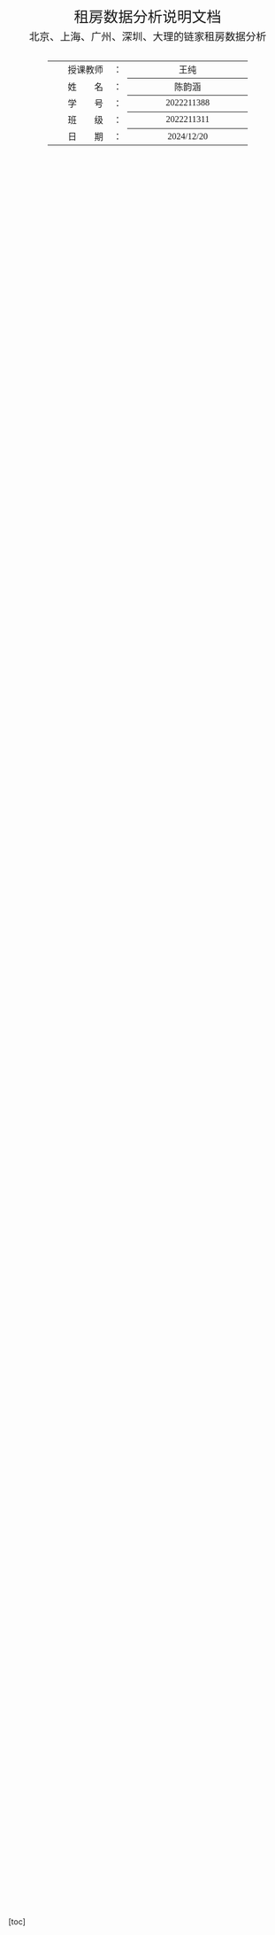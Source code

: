 <div class="cover" style="page-break-after:always;font-family:方正公文仿宋;width:100%;height:100%;border:none;margin: 0 auto;text-align:center;">
    <div style="width:60%;margin: 0 auto;height:0;padding-bottom:10%;">
        </br>
    </div>
    </br></br></br></br></br>
    <div style="width:60%;margin: 0 auto;height:0;padding-bottom:40%;">
        <img src="C:\Users\cyh\AppData\Roaming\Typora\themes\latex-theme-windows\resources\校徽.png" alt="校徽" style="width:100%;"/>
	</div>
    </br></br></br></br></br></br></br></br>
    <span style="font-family:华文黑体Bold;text-align:center;font-size:20pt;margin: 10pt auto;line-height:30pt;">租房数据分析说明文档</span>
    <p style="text-align:center;font-size:14pt;margin: 0 auto">北京、上海、广州、深圳、大理的链家租房数据分析</p>
    </br>
    </br>
    <table style="border:none;text-align:center;width:72%;font-family:仿宋;font-size:14px; margin: 0 auto;">
    <tbody style="font-family:方正公文仿宋;font-size:12pt;">
    	<tr style="font-weight:normal;"> 
    		<td style="width:20%;text-align:right;">授课教师</td>
    		<td style="width:2%">：</td> 
    		<td style="width:40%;font-weight:normal;border-bottom: 1px solid;text-align:center;font-family:华文仿宋">王纯 </td>     </tr>
    	<tr style="font-weight:normal;"> 
    		<td style="width:20%;text-align:right;">姓　　名</td>
    		<td style="width:2%">：</td> 
    		<td style="width:40%;font-weight:normal;border-bottom: 1px solid;text-align:center;font-family:华文仿宋"> 陈韵涵</td>     </tr>
    	<tr style="font-weight:normal;"> 
    		<td style="width:20%;text-align:right;">学　　号</td>
    		<td style="width:2%">：</td> 
    		<td style="width:40%;font-weight:normal;border-bottom: 1px solid;text-align:center;font-family:华文仿宋">2022211388 </td>     </tr>
    	<tr style="font-weight:normal;"> 
    		<td style="width:20%;text-align:right;">班　　级</td>
    		<td style="width:%">：</td> 
    		<td style="width:40%;font-weight:normal;border-bottom: 1px solid;text-align:center;font-family:华文仿宋"> 2022211311</td>     </tr>
    	<tr style="font-weight:normal;"> 
    		<td style="width:20%;text-align:right;">日　　期</td>
    		<td style="width:2%">：</td> 
    		<td style="width:40%;font-weight:normal;border-bottom: 1px solid;text-align:center;font-family:华文仿宋">2024/12/20</td>     </tr>
    </tbody>              
    </table>
	</br></br></br></br></br>
</div>

<!-- 注释语句：导出PDF时会在这里分页 -->

[toc]

<!-- 注释语句：导出PDF时会在这里分页 -->

# 租房数据分析说明文档

## 程序设计

### 数据类型设计

#### 原始数据

- 为方便后续的数据计算和数据分析和统计有效信息，针对每一则租房信息设计了`RentHouseItem`：

  ```python
  class RentHouseItem(scrapy.Item):
      city = scrapy.Field()         # 城市英文缩写
      name = scrapy.Field()         # 租房信息标题
      district = scrapy.Field()     # 行政区名字
      street = scrapy.Field()       # 街道/板块名字
      community = scrapy.Field()    # 小区名字
      price = scrapy.Field()        # 价格 元/月
      square = scrapy.Field()       # 面积 平方米
      price_per_m2 = scrapy.Field() # 单位面积的价格 元
      direction = scrapy.Field()    # 朝向
      layout = scrapy.Field()       # 房型
  ```

  此类型数据位于`original_data`文件夹中。

- 同时，为统计每个城市的板块信息以及方便构造爬虫所需的url，针对每个城市设计了`RentHouseURLs`：

  ```python
  class RentHouseURLs(scrapy.Item):
      city = scrapy.Field()     # 城市
      district = scrapy.Field() # 行政区
      area = scrapy.Field()     # 街道/板块 
      url = scrapy.Field()      # 该板块的第一页url
      total = scrapy.Field()    # 总数据量
      pages = scrapy.Field()    # 总页数
  ```

  此类型数据位于`url_data`文件夹中。

#### 处理后的数据

位于项目的`processed_data`文件夹中。

- `renting_data.csv`：合并了抓取的所有原始数据，在此基础上将数值转换为了常数类型，并且提取了每条数据的居室信息，方便后续进行居室和价格关系的分析。
- `renting_layout_sta.csv`：将居室的信息进行处理，将大于等于四居室的数据合并为4居室及以上，并统计了每个城市每种居室的价格平均值、中位数及最大最小值。
- `renting_price_sta.csv`：统计了各城市的月租平均值、中位数及最大最小值，方便后续画图。
- `street_price文件夹`：统计了各城市各街道的月租平均值，方便后续画图。
- `house_data_tables`：用于存放可视化图表。分为整体的表格和各城市的板块价格分析的表格。

### 爬虫程序设计

- 使用Scrapy爬虫框架：
  - 在`WebScraper/items.py`中，定义了抓取的数据结构。
  - 当 Spider 发起请求时，Scrapy 的调度器（Scheduler）会接收这些请求并将它们排入请求队列中。这些请求根据优先级和其他因素由调度器传递给下载器（Downloader）。
  - Scrapy 会从请求队列中取出请求，通过下载器发送 HTTP 请求并获取响应。
- 编写了下载中间件，位于`WebScraper/middlewares.py`中，主要目的是应对网站的反爬措施。下载中间件在下载器和 Spider 之间充当中间层。它可以对请求或响应进行处理，例如添加代理、修改请求头、处理重定向等。
- 编写了两个爬虫，位于`WebScraper/spiders`文件夹中。
  - `lianjia.py`：从之前保存的url文件中拿到每个板块的url，向该url发送请求。
  - `url_spider.py`：抓取每个城市每个板块第一页的url。
- 编写管道用于保存数据，位于`WebScraper/pipelines.py`中，两个管道分别对应两个spider，将数据以json文件的形式保存。

### 数据分析程序设计

- `DataProcess.py`：用于将`original_data`中的原始数据进行加工和清洗，根据需求转为不同的csv文件。
- `DataDrawer.py`：访问`processed_data`中的处理过的数据，进行进一步的分析和提取，根据需求转换为可视化图表。

## 爬虫程序实现

### url爬虫程序实现

1. **通过递归请求获取城市不同板块的url**

   - 在给定的城市英文代号中，首先通过调用`start_requests`函数进行请求，通过回调函数`get_district`获取该城市所有的行政区英文代号，然后通过这个信息构造新的url，向该url发起请求，并将已知信息通过meta传递；
   - 接着通过回调函数`get_area`获取该行政区所有的板块的英文代号，然后通过这个信息又构造新的url，向该url发起请求，并将已知信息通过meta传递；
   - 最后通过回调函数`parse_url`，使用获取的信息构建`RentHouseURLs`类型的数据，通过yield语句返回，最终保存在`url_data`中。
   - 所有的信息都通过`Xpath`的方式获取。

2. **核心代码**

   ```python
   def start_requests(self):    
       for name in self.city_names:
           # 每个城市的起始url
           yield SeleniumRequest(url=f"https://{name}.lianjia.com/zufang/", cookies=self.cookies, callback=self.get_district, meta={'city_name': name})
   ```

   ```python
   def get_district(self, response):
       # 通过Xpath获取区列表
       ...
       # 构造每个区的起始url
       district_url = f"https://{city_name}.lianjia.com/zufang/{dis_str}/"
       yield SeleniumRequest(url=district_url, cookies=self.cookies, callback=self.get_area, meta={
           'city_name': city_name,
           'district_name': dis_name
       })
   ```

   ```python
   def get_area(self, response):
       # 获取当前界面的a标签列表
       area_href_list = response.xpath('//*[@id="filter"]/ul[4]/li/a')
       city_name = response.meta['city_name']
       dis_name = response.meta['district_name']
   
       for area in area_href_list[1:]:
           # 通过a标签中的链接获取到板块的英文代码，用于构造板块起始url
           area_str = area.xpath('./@href').get().strip().split('/')[2]
           area_url = f"https://{city_name}.lianjia.com/zufang/{area_str}/pg1"
           area_name = area.xpath('./text()').get()
           # 返回最终数据
           yield SeleniumRequest(url=area_url, cookies=self.cookies, callback=self.parse_url, meta={
               'city_name': city_name,
               'district_name': dis_name,
               'area_name': area_name,
               'url': area_url,
           })
   ```

### 租房信息爬虫程序实现

1. **获取url_data中的信息并构造url**

   首先通过`url`可获取该板块第一页的url，通过`pages`则可以获取一共有多少页，从而构造pages个url，每个url的结尾从pg1到pg{pages}。这样做可以避免递归发请求，导致很多难以debug的错误和重复，同时也避免空的页导致爬虫效率低或数据出错。

   **核心代码：**

   ```python
   def start_requests(self):    
       # 打开url的json文件
       ...
       # 获取url信息
       total = int(entry['total'])
       pages = int(entry['pages'])
       base_url = entry['url']
       # 如果 total 为 0，跳过这个 entry
       if total == 0:
           continue
           # 构造分页 URL，从 pg1 到 pg{pages}
           for page in range(1, pages + 1):
               url = base_url.replace('pg1', f'pg{page}')
               yield scrapy.Request(url, callback=self.parse, meta={'city': entry['city'], 'district': entry['district'], 'area': entry['area']})
   ```

2. **处理数据**

   通过回调函数`parse`，通过`Xpath`获取数据，并对数据进行第一次简单处理。

   - 遇到广告时跳过，遇到空页也跳过；
   - 遇到包含“仅剩两间”这样的数据也跳过，因为这类数据的信息不完整。具体实现是看html元素中是否包含`span[@class="room__left"]`这类标签。
   - 获取完面积和价格这两个信息后，直接计算出单位面积的价格，避免后续的大量计算；如果价格是一个区间，则取其平均数。
   - 所有信息均通过Xpath获取

   使用获取的信息构建`RentHouseItem`类型的数据，通过yield语句返回，最终保存在`url_data`中。

   **核心代码：**

   ```python
   def parse(self, response):
       # 超出页数范围,会有这个标签
       page_empty = bool(response.xpath('//div[@class="content__empty1"]'))  
      
       if not page_empty:
           content_list = response.xpath('//*[@id="content"]/div[1]/div[1]/div')
           for content in content_list:
               # 去除广告
               ad = content.xpath('.//p[@class="content__list--item--ad"]/text()').get()
               if ad:
                   continue
   
               # 跳过一些不规范的数据
               room_left = content.xpath('.//p[@class="content__list--item--des"]//span[@class="room__left"]')
               if room_left:
                   continue
   		   # 构造要返回的数据
               house = RentHouseItem()
               price = content.xpath('./div/span/em/text()').get()
               # 如果是价格区间，则取其平均数
               if '-' in price:
                   start, end = map(int, price.split('-'))
                   price = str((start + end) / 2)
               # 处理其他常规数据
               ...
               yield house
   ```

### 应对反爬的策略

在爬取数据的过程中如果只采用简单的构造请求header，将会频繁触发重定向和人机验证界面，因此最终采取了随机user-agent和使用代理ip池的策略来应对反爬。在中间件中进行了实现：

1. **随机user-agent**

   这里列举了一系列可用的User-Agent放在`agents`列表里面，然后每次请求随机取出一个

   ```python
   def process_request(self, request, spider):
       request.headers['User-Agent'] = random.choice(self.agents)
   ```

2. **代理ip**

   向网上找到的提供代理ip的服务器发送请求，将收到的代理ip return：

   ```python
   def get_proxy(self):
       try:
           response = requests.get('https://share.proxy.qg.net/get?key=DADEA1E5&num=2')
           if response.status_code == 200:
               res_data = response.json()
               if res_data['code'] == "SUCCESS":
                   return [p['server'] for p in res_data['data']]
               else:
                   self.logger.error(f"代理池返回错误: {res_data}")
                   time.sleep(2)  # 暂停 2 秒后重试
               except requests.RequestException:
                   time.sleep(2)  # 请求异常时重试
   ```

   然后每60s更新一次代理ip，将ip存进列表proxies：

   ```python
   def update_proxies(self):
       self.proxies = []
       self.proxies = self.get_proxy()
   def cron_update_proxies(self):
       sched = BlockingScheduler()
       sched.add_job(self.update_proxies, 'interval', seconds=60)
       sched.start()
   ```

   每次向链家发送请求的时候，都从proxies中随机取出一个ip：

   ```python
   def process_request(self, request, spider):
       if len(self.proxies) == 0:
           self.update_proxies()
           time.sleep(1)
       proxy = random.choice(self.proxies).strip() # 随机取出一个ip
       request.meta['proxy'] = "https://" + proxy # 请求使用此代理ip
       request.meta['dont_redirect'] = True
       return None
   ```

   遇到请求失败的处理：就算失败了也不能丢弃掉请求，一直请求到成功为止，就不会漏掉请求

   ```python
   def process_response(self, request, response, spider):
       if not response.text:
           print("wrong response")
       if response.status != 200:
           if response.status == 302:
               self.proxies = []
               return request
           else:
               return response
   def process_exception(self, request, exception, spider):
       if str(exception).find('407') != -1:
           self.update_proxies()
           return request
       else:
           return request
   ```

## 数据处理程序实现

### 数据预处理

这一步是处理刚才爬虫爬下来的原始数据，将数据进行处理后转为csv文件保存到`processed_data`文件夹。

1. **清洗并合并数据**

   由于爬取下来的数据内，有许多重复数据，还有许多脏数据，所以进行数据清洗是很有必要的。

   **异常值处理**：

   - 去除车库相关的房屋信息：通过检查房屋名称中是否包含关键词” 车库”，将包含该关键词的记录从数据中剔除。 去除未知户型的房屋信息：通过检查房屋户型中是否包含关键词” 未知”，将包含该关键词的记录从数据中剔除。
   - 去除单价异常值：将单价小于等于 2 的记录从数据中剔除。
   - 去除面积异常值：将面积小于 10 平方米或大于 2000 平方米的记录从数据中剔除。

   最终将五个城市的数据分别保存在csv文件中，五个城市的数据合并在一起保存在一个csv中。经过统计发现爬下来的有效数据有302965条。

   ```python
   # 异常值判断函数
   def is_valid(item):
       # 车库和未知户型去除
       if item["name"] and "车库" in item["name"]:
           return False
       if item["layout"] and "未知" in item["layout"]:
           return False
       # 单价异常值去除
       if item["price_per_m2"] <= 2:
           return False
       # 面积异常值去除
       if item["square"] < 10 or item["square"] > 2000:
           return False
       # 总价格异常值去除
       if item["price"] < 100:
           return False
       return True
   ```

   **数据去重：**

   通过读取每个 JSON 文件，并使用 `unique_data` 集合进行去重操作，确保输出文件中的数据是唯一 的，并保存每个城市分别的数据以及五个城市合并起来的数据：

   ```python
   for name in city_names:
       unique_data = set()  # 用于去重后的数据存储
       data = pd.read_json(f'original_data/{name}.json')
       # 数据清洗和去重处理
       # 过滤异常值
       cleaned_data = data[data.apply(is_valid, axis=1)]
   
       # 将每一行的数据转化为元组，添加到集合中实现去重
       for index, row in cleaned_data.iterrows():
           row_tuple = tuple(row.values)  # 获取整行的值作为元组
           unique_data.add(row_tuple)  # 将元组添加到集合中去重
           cleaned_data = pd.DataFrame(
               list(unique_data), 
               columns = cleaned_data.columns
           )  # 转换回DataFrame格式
           
           # 导出每个城市的处理后的数据
           cleaned_data.to_csv(f'processed_data/{name}.csv', index=False)
           # 将清洗后的数据合并到整体数据中
           merged_data.append(cleaned_data)
       # 合并所有城市的数据
       combined_df = pd.concat(merged_data, ignore_index=True)
       # 导出数据到csv文件
       combined_df.to_csv('processed_data/renting_data.csv')
   ```

2. **计算各城市的租金统计数据**

   访问刚才合并好的csv文件`renting_data.csv`，将数据按照城市分组，计算`价格（元/月）`和`单价（元/㎡）`这两列的均价、最高价、最低价、中位数，并保存到文件`renting_price_sta.csv`。

   ```python
   df = pd.read_csv('processed_data/renting_data.csv')
   # 删除包含缺失值（NaN）的特定列的行
   df.dropna(subset=['价格（元/月）', '单价（元/㎡）'], inplace=True)
   # 按城市分组，计算统计信息
   summary = df.groupby('城市').agg(
       租金均价=('价格（元/月）', 'mean'),
       租金最高价=('价格（元/月）', 'max'),
       租金最低价=('价格（元/月）', 'min'),
       租金中位数=('价格（元/月）', 'median'),
       单位面积租金均价=('单价（元/㎡）', 'mean'),
       单位面积租金最高价=('单价（元/㎡）', 'max'),
       单位面积租金最低价=('单价（元/㎡）', 'min'),
       单位面积租金中位数=('单价（元/㎡）', 'median')
   ).reset_index()
   ```

3. **计算5个城市居室的情况**

   访问刚才合并好的csv文件`renting_data.csv`，将数据按照城市和居室进行分组，并且将四居室及其以上合并为一列。计算`价格（元/月）`这一列的均价、最高价、最低价、中位数，并保存到文件`renting_layout_sta.csv`。

   ```python
   df = pd.read_csv('processed_data/renting_data.csv')
   # 将四居室以上合并为 "四居室以上"
   df['居室'] = df['居室'].apply(lambda x: 4.0 if x >= 4 else x)
   grouped = df.groupby(['城市代号', '城市', '居室'])
   # 计算均价、最高价、最低价、中位数 
   summary = grouped['价格（元/月）'].agg(
       avg='mean',
       max='max',
       low='min',
       mid='median'
   ).reset_index()
   ```

4. **计算5个城市不同板块的均价**

   访问刚才整理好的五个城市分别的数据，将数据按`街道`这一列分组，计算这个街道的均价。

   ```python
   # city_name是该城市的英文代号
   df = pd.read_csv(f'processed_data/{city_name}.csv')
   grouped = df.groupby(['城市代号', '城市', '街道', '区域'])
   # 计算均价
   summary = grouped['价格（元/月）'].agg(avg='mean').reset_index()
   summary = summary.round({'avg': 2})
   summary.to_csv(f'processed_data/street_price/{city_name}.csv')
   ```

### 数据可视化处理

基于 `pyecharts` 和一些数据分析库（如 `pandas` 和 `matplotlib`）生成可视化图表。

1. **单位月租和整体月租的分析**

   从文件`renting_price_sta.csv`中读取各城市的房租价格数据，生成两个柱状图，一个展示各城市的租金统计，另一个展示单位面积的租金统计。最终这两个图表会组合在一个 `Grid` 图表中并保存为 HTML 文件。

   ```python
   # 设置X轴和Y轴
   data_types = ['租金均价', '租金最高价', '租金最低价', '租金中位数']
   shanghai = [float(df.loc[df['城市'] == '上海', col].values[0]) 
               for col in data_types]
   beijing = [float(df.loc[df['城市'] == '北京', col].values[0]) 
              for col in data_types]
   dali = [float(df.loc[df['城市'] == '大理', col].values[0]) 
           for col in data_types]
   guangzhou = [float(df.loc[df['城市'] == '广州', col].values[0]) 
                for col in data_types]
   shenzhen = [float(df.loc[df['城市'] == '深圳', col].values[0]) 
               for col in data_types]
   bar_all.add_xaxis(data_types)
   bar_all.add_yaxis("上海", shanghai, color='#1f77b4')
   bar_all.add_yaxis("北京", beijing, color='#ff7f0e')
   bar_all.add_yaxis("大理", dali, color='#2ca02c')
   bar_all.add_yaxis("广州", guangzhou, color='#d62728')
   bar_all.add_yaxis("深圳", shenzhen, color='#9467bd')
   ```

2. **5个城市不同居室的房租情况**

   从文件`renting_layout_sta.csv`中读取各城市不同居室的房租价格数据，将数据通过`城市:{居室: 价格}`的字典的形式存储在`city_data`中

   ```python
   # 初始化 city_data 为字典，确保每个城市每个居室类型都是字典
   city_data = {city: {layout: {} for layout in layout_types} for city in cities}
   
   for city in cities:
       for layout in layout_types:
           for data_type in data_types:
               # 获取对应的价格数据
               price_value = df.loc[(
                   df['城市代号'] == city) & 
                   (df['居室'] == layout), 
                   data_type
               ].values
               if price_value:
                   # 确保存储在字典中
                   city_data[city][layout][data_type] = float(price_value[0])
   ```

   将其转化为三维柱状图，展示不同户型（如一居、二居、三居等）在不同城市的月租价格分布。

   ```python
   # 计算三维柱状图的坐标
   # (i-1)*5+n表示第i种户型的x轴坐标，m表示y轴坐标
   for i in range(1, 5):
       n = 0  # 用于控制 y 轴位置
       for city in cities:
           tmp = city_data[city][float(f'{i}.0')]
           m = 0
           for key in tmp:
               data.append(
                   [(i-1)*5+n,m,tmp[key] 
                    if key != '最高租金' 
                    else int(tmp[key]/10) ]
               )
               m += 1
               n += 1
   
   # 创建三维柱状图
   bar3d = Bar3D(
       init_opts=opts.InitOpts(
           width='1500px',height='750px',page_title="不同户型的月租分析"
       ))
   # 为三维柱状图填充数据
   bar3d.add(
       series_name='月租金',
       data=data,
       xaxis3d_opts=opts.Axis3DOpts(
           type_='category',
           data=label,
           axislabel_opts=opts.LabelOpts(
               interval=0,
               rotate=45
           )
       ),
       yaxis3d_opts=opts.Axis3DOpts(
           name='数据类型',
           type_='category',
           data=['最小值', '平均值', '中位数', '最大值'],
           textstyle_opts=opts.TextStyleOpts(
               font_weight='bold', 
               font_size=13
           )
       ),
       zaxis3d_opts=opts.Axis3DOpts(
           name='月租金',
           type_='log',
           textstyle_opts=opts.TextStyleOpts(
               font_weight='bold', 
               font_size=13
           )
       )
   )
   ```

3. **5个城市的街道价格分析**

   循环读取`street_price/{city_code}.csv`文件中的数据，获取该城市每个街道的均价。这里用到了两个工具函数：

   - `generate_color(max_value)`：根据数据类型的最大值来产生颜色，不同的均价对应不同的颜色。

   - `WebScraper/geo.py`：调用腾讯位置服务的接口，通过城市/区/街道的信息来获取该街道的点坐标，并存储到文件夹`original_data/pos`中，为后续画图做准备。

     ```python
     def get_one_point(city_info):
         url = 'https://apis.map.qq.com/ws/geocoder/v1'
         city = city_info['城市']
         params = {
             'address': f"{city}市{city_info['区域']}区{city_info['街道']}",
             'key': 'IRFBZ-F2CKZ-VR4XH-ZMLT5-YAMDK-EZFWY'
         }
     ```

   最终使用 `Geo` 地图组件来展示不同街道的平均月租价格。这个图表会根据每个街道的地理坐标绘制，并通过颜色映射显示租金的高低。

   ```python
   for data in pos_data:
       g.add_coordinate(data['street'], data['y'], data['x'])
   
       # 添加数据到Geo图
       g.add('', data_pair, type_=GeoType.EFFECT_SCATTER, symbol_size=5)
       g.set_series_opts(label_opts=opts.LabelOpts(is_show=False))
       # 颜色映射
       max_price = max(price for _, price in data_pair)
       pieces = generate_color(max_price)
       g.set_global_opts(
           visualmap_opts=opts.VisualMapOpts(is_piecewise=True, pieces=pieces),
           title_opts=opts.TitleOpts(
               title=f'{city_name}市不同板块平均月租分布图(元/月)', 
               pos_left='5%'
           )
       )
   ```

4. **5个城市的不同朝向的价格分析**

   循环访问文件`processed_data/{city_code}.csv`，分析每个城市不同朝向

   ```python
   directions = ["北", "东北", "东", "东南", "南", "西南", "西", "西北"]
   ```

   对房租单价的影响，通过雷达图展示各城市不同朝向的平均房租单价，将五个城市的雷达图曲线叠加。

   ```python
   # 统计每个城市的朝向的单价
   for city_code in city_codes:
       ori_prices = defaultdict(list)
       df = pd.read_csv(f'processed_data/{city_code}.csv')
   
       # 计算平均值，将南 北这样的朝向算进朝南和朝北
       for _, row in df.iterrows():
           price_per_m2 = row['单价（元/㎡）'] # 提取单价
           if isinstance(row['朝向'], str) and row['朝向'] != 'nan':
               oris = row['朝向'].split()
           else:
               continue  # 如果是 NaN 或无效值，跳过
           for ori in oris:
               if ori in directions:
                   ori_prices[ori].append(price_per_m2) # 将单价装入对应的朝向
   
       orientation_avg = {
           orientation: round(sum(prices) / len(prices), 2) 
           	for orientation, prices in ori_prices.items()
       }
       max_item = max(orientation_avg.values())
       if max_item > max_radar:
           max_radar = max_item
       ori_avgs.append({city_code: orientation_avg})
   ```

5. **5个城市的人均gdp和单位面积租金分布的关系**

   访问`original_data/gdp`获取城市人均gdp和人均工资性收入，分析各城市的人均 GDP 与单位面积租金的关系，生成一个包含柱状图和额外坐标轴的复合图表，横坐标为城市，柱状图展示单位面积租金，额外坐标轴则显示人均 GDP 、工资数据以及人均工资和单位面积月租平均数的比例。用折线图展示gdp、工资和比例数据。这样做更能直观展示四者的关系。

   ```python
   # 初始化柱状图
   b = Bar(init_opts=opts.InitOpts(width='1400px', height='550px', page_title='人均gdp和单位面积租金分布关系分析'))
   b.add_xaxis([city_names[city_code] for city_code in city_codes])
   b.add_yaxis('单位面积月租金中位数', data['mid'],
               itemstyle_opts=opts.ItemStyleOpts(color='#f882b1'), z = 0)
   b.add_yaxis('单位面积月租金平均数', data['avg'],
               itemstyle_opts=opts.ItemStyleOpts(color='#ed9d5f'), z = 0)
   # 添加额外的坐标轴
   b.extend_axis(
       yaxis=opts.AxisOpts(name='人均GDP', name_textstyle_opts=opts.TextStyleOpts(font_weight='bold'), position="right",
                           axisline_opts=opts.AxisLineOpts(linestyle_opts=opts.LineStyleOpts(color="#B22222")))
   )
   b.extend_axis(
       yaxis=opts.AxisOpts(name='人均工资', max_=max(salary), name_textstyle_opts=opts.TextStyleOpts(font_weight='bold'), position="right", offset=60,
                           axisline_opts=opts.AxisLineOpts(linestyle_opts=opts.LineStyleOpts(color="#5d2673")))
   )
   b.extend_axis(
       yaxis=opts.AxisOpts(name='工资/房租', max_=int(max(ratio)) + 1000, min_=int(min(ratio)) - 100, name_textstyle_opts=opts.TextStyleOpts(font_weight='bold'), position="left", offset=100,
                           axisline_opts=opts.AxisLineOpts(linestyle_opts=opts.LineStyleOpts(color="#322816")))
   )
   # 初始化折线图并添加数据
   l = Line(init_opts=opts.InitOpts(width='1100px', height='550px'))
   l.add_xaxis([city_names[city_code] for city_code in city_codes])
   l.add_yaxis('人均GDP', y_axis = gdp, yaxis_index=1, itemstyle_opts=opts.ItemStyleOpts(color='#B22222'),
               label_opts=opts.LabelOpts(font_weight='bold'),
               symbol_size=15, symbol='circle',
               linestyle_opts=opts.LineStyleOpts(width=2, type_="dashed"))
   l2 = Line(init_opts=opts.InitOpts(width='1100px', height='550px'))
   l2.add_xaxis([city_names[city_code] for city_code in city_codes])
   l2.add_yaxis('人均工资性收入', y_axis = salary, yaxis_index=2, itemstyle_opts=opts.ItemStyleOpts(color='#5d2673'),
                label_opts=opts.LabelOpts(font_weight='bold'),
                symbol_size=15, symbol='circle',
                linestyle_opts=opts.LineStyleOpts(width=2, type_="dashed"))
   # 叠加折线图到柱状图上
   b.overlap(l)
   b.overlap(l2)
   ```

## 数据分析

### 总体房租情况

![image-20241220222024126](https://cdn.jsdelivr.net/gh/Easter1995/blog-image/202412202220354.png)

1. **均价比较**

   北京、上海、广州和深圳的房租均价较高，可能是由于这些城市是一线城市，经济发展水平较高， 人口密度大，对房屋需求量大，而房源相对较少，导致房租水平相对较高。

2. **最高价比较**

   北京、上海、深圳的最高租金明显高于其他城市，可能是由于这些城市的地理位置和经济实力，吸引了更多高端房源和高收入人群，推高了房租的最高价格。并且这三个地区存在大量高端房源，如豪华公寓、别墅等，这些房源的租金极高，拉高了租金最高价。同时，这些城市的核心地段、稀缺景观资源附近的房屋租金也非常高。

3. **最低价比较**

   广州的最低租金明显低于其他城市，可能是因为外地过来务工的人比较多，贫富差距较大，必须有低价房源来满足这些人的需求。且广州发展并不平衡，许多老城区有很多低价房源。

4. **中位数比较**

   北京、上海和深圳的中位数较高，可能是由于这些城市的房屋供需关系紧张， 房租上涨的影响较大，使得房租的中位数相对较高。而广州和大理的中位数较低，可能是由于这些城市的经济发展水平相对较低，房屋供需关系相对平衡，房租水平相对较低。

5. **单位面积租金比较**

   可以看出单位面积的各项指标基本跟均价的各项指标对应。

   北京、上海和深圳的单位面积租金较高，可能是由于就业机会多，每年都有大量的外来人口涌入这三个城市。人口的持续增长导致了住房需求的刚性增加。特别是对于年轻人和新就业者来说，租房是他们解决居住问题的主要方式，这就使得租赁市场供不应求，租金不断上涨。
   
   广州的单位面积租金较低，可能是由于该城市的土地资源相对充足，房屋供应相对较多，相对降低了单位面积租金。大理的单位面积租金最低，可能是由于该城市的经济发展水平较低，土地资源相对充裕，房屋供应相对充足，导致单位面积租金较低。

### 不同居室的价格情况

![image-20241220222856340](https://cdn.jsdelivr.net/gh/Easter1995/blog-image/202412202229792.png)

![image-20241220222929512](https://cdn.jsdelivr.net/gh/Easter1995/blog-image/202412202229255.png)

1. **均价比较**

   北京和上海的一居、二居和三居均价都高于其他城市。这可能是由于北京和上 海作为中国的首都和经济中心，吸引了大量的人才和资源，导致房屋租金水平相对较高。

2. **最高价差异**

   一居室中，几个地区的房租最高值差异不明显，可能是一居室的房屋面积相对较小，功能相对单一，无论在一线城市还是大理这样的城市，其基本配置（如卧室、卫生间等）相差不大。而且一居室的目标租户群体通常是单身人士或年轻情侣，对房屋的品质和配套设施要求相对较为一致，这使得各地区一居室的最高房租值较为接近。

   而在二居、三居、四居及以上的情况中，就可以看出北京、上海、广州、深圳这几个一线城市的房租均价明显高于大理了，原因是一线城市人口密集，经济发达，大量的外来人口涌入导致对住房的需求旺盛。而且在这些城市，较大户型的房屋通常会被家庭所选择，家庭对房屋的地段、周边配套（如教育资源、医疗资源等）、房屋品质等有较高要求，愿意支付较高的租金来获取更好的居住环境。大理作为旅游城市和相对休闲的城市，人口密度较低，对大户型房屋的需求主要来自当地居民，而当地居民的收入水平和对租金的承受能力相对一线城市居民较低，因此大户型房屋租金较低。

3. **最低价差异**

   广州的房屋租金最低价相对较低，这可能与广州的经济发展水平和房屋供应相对充足有关。广州作为中国南方重要的商贸中心和制造业基地，房屋供应相对充足，导致租金竞争较为激烈，价格相对较低。并且广州很多城中村和老城区，经济发展不平衡，外地来务工的人很多，这也导致有许多低价房源。

4. **中位数差异**

   在几种居室中，北京和上海的房租中位数都明显高于其他地区，这可能是因为北京上海是我国最重要的两个经济城市，且这两个地方面积小土地贵，导致房租普遍偏高。

5. **居室比较**

   - 如果只看最低价，会发现其实一居二居三居以及四居以上的最低价差距并不明显，说明主导最低价格的还是城市经济水平而不是居室的多少；
   - 如果只看中位数，会发现一居二居三居的中位数差异都不明显，只有四居中的一线城市的中位数明显高于一到三居，可能是因为对于一居到三居户型，由于其需求群体广泛且房屋供应相对充足，市场价格分布较为均匀，导致中位数差异不大。而四居室通常是较为高端的户型，一线城市有更多高收入人群有能力且有需求租赁这种大户型，推高了四居室的租金中位数。
   - 如果只看最高价，会发现一居二居的最高价差异不明显，而三居四居的价格普遍高于一居二居，但是对大理来说这种影响还是不明显。说明居室数量主要影响一线城市的房租最高价。可能是因为三居、四居房屋能满足家庭等更多人口的居住需求，在一线城市中，这类户型的高端房源（如豪华装修、核心地段等）能支撑较高的租金价格。大理由于城市特性，对大户型高端房源的需求较少，所以大户型租金价格上涨幅度不大；
   - 值得注意的是大理的一居室价格最高价很高，可能是因为大理是一个旅游城市，旅游人群普遍租住一居室，其中一居室的高档房源较多，因此最高价较高。

### 城市不同板块的价格情况

该统计结果为一个html动图，将光标移至点的位置会显示板块名称。

1. **北京**

   ![image-20241220224629732](https://cdn.jsdelivr.net/gh/Easter1995/blog-image/202412202246559.png)

   文件位置：house_data_tables/street_price/bj.html

   可以看出月租均价最贵的板块是西城区的西单。中央别墅区、东大桥、朝阳公园等核心区域租金较高，而延庆、密云、平谷等远郊区县租金较低。中央别墅区、东大桥、朝阳公园等核心区域租金高涨，主要原因是这些区域地段优越，交通便利，配套设施完善，吸引了大量高端人才和企业入驻。

   由此图可以看出北京的贵价房源多集中在西城、东城、朝阳、海淀的板块，并且分布数量也是这几个区域最多，呈现一个分布和价格都不均匀且集中的形式。北京市各版块租金水平与经济发展水平密切相关，经济发展水平较高的区域，租金水平也较高，从这个图也可以看出北京的经济发展并不平衡。

2. **上海**

   ![image-20241220230428994](https://cdn.jsdelivr.net/gh/Easter1995/blog-image/202412202304341.png)

   文件位置：house_data_tables/street_price/sh.html

   可以看出月租均价最贵的板块是黄浦区的黄浦滨江。黄浦滨江、徐汇滨江、新天地等核心区域租金较高，而崇明新城、车墩、柘林等远郊区县租金较低。黄浦滨江、徐汇滨江、新天地等核心区域租金高涨，主要原因是这些区域地段优越，交通便利，配套设施完善，吸引了大量高端人才和企业入驻。崇明新城、车墩、柘林等远郊区县租金较低，主要原因是这些区域距 离市中心较远，交通不便，配套设施不完善，吸引力较弱。

   由此图可以看出上海的贵价房源多集中在黄浦、徐汇和长宁的板块，并且数量上也集中在这几个区，说明这几个区的经济较发达，是上海的核心区域。

3. **广州**

   ![image-20241220230507949](https://cdn.jsdelivr.net/gh/Easter1995/blog-image/202412202305162.png)

   文件位置：house_data_tables/street_price/gz.html

   可以看出月租均价最贵的板块是荔湾区的沙面。黄埔村、沙面、二沙岛等核心区域租金较高，而增城碧桂园、石滩镇、福和镇等远郊区县租金较低。黄埔村、沙面、二沙岛等核心区域租金高涨，主要原因是这些区域地段优越，交通便利，配套设施完善，吸引了大量高端人才和企业入驻。并且沙面岛是旅游景区，景区的房租普遍较高。增城碧桂园、石滩镇、福和镇等远郊区县租金较低，主要原因是这些区域距离市中心较远，交通不便，配套设施不完善，吸引力较弱。

   由此图可以看出广州的贵价房源多集中在天河、越秀、沙面和海珠的板块，且数量上也集中在这几个区，说明这几个地区是广州的核心区域。而对比其他城市，也可以看出其实广州比其他一线城市的房租低。

4. **深圳**

   ![image-20241220230353405](https://cdn.jsdelivr.net/gh/Easter1995/blog-image/202412202303771.png)

   文件位置：house_data_tables/street_price/sz.html

   可以看出深圳月租均价最贵的板块是南山区的深圳湾。深圳湾、香蜜湖、曦城等核心区域租金较高，而坪山、坪地、清水河等远郊区县租金较低。深圳湾、香蜜湖、曦城等核心区域租金高涨，主要原因是这些区域地段优越，交通便利，配套设施完善，吸引了大量高端人才和企业入驻。坪山、坪地、清水河等远郊区县租金较低，主要原因是这些区域距离市中心较远，交通不便，配套设施不完善，吸引力较弱。

   由此图可以看出深圳的贵价房源多集中在南山区和福田区的板块，数量上多分布在南山区、福田区、罗湖区的板块。说明南山区和福田区经济较发达，房租较高，也许有很多人选择在房租较低的罗湖区租房。

5. **大理**

   ![image-20241220230927778](https://cdn.jsdelivr.net/gh/Easter1995/blog-image/202412202309811.png)

   文件位置：house_data_tables/street_price/dali.html

   可以看出大理月租均价最贵的板块是大理市的古城，这里也是大理旅游景点中最中心的一个。古城和海东的房租均价较高，而下北关区和市区的房租均价较低。大理是一个旅游城市，因此靠近旅游景点的板块房租价格偏高，而虽然市区是经济发展的中心，却因为远离旅游景点房租反而偏低。

   可以看出大理的房源明显少于其他几个一线城市，这也应证了大理的经济发展水平较低，甚至有的区没有租房的业务。

### 城市不同朝向的价格情况

![image-20241221101631955](https://cdn.jsdelivr.net/gh/Easter1995/blog-image/202412211047869.png)

1. **不同城市的房租情况**

   由不同城市的雷达图曲线可以看出，北京、上海、深圳的单位面积平均租金是明显高于广州和大理的。而大理的单位面积平均租金是最低的，但是其他三个一线城市在不同朝向上却存在价格高低差异。

2. **不同朝向的情况**

   由雷达图可以看出，所有城市的朝西、朝东的房子单位面积平均租金都较高。早晨阳光充足，房间能够在一天的开始就获得较好的采光。对于大多数人来说，早晨的阳光能带来舒适感，而且朝东的房间在夏季可以避免下午强烈的西晒，相对较为凉爽，因此朝东的房间租金高。

   虽然会有西晒问题，但在冬季，下午的阳光可以让房间更加温暖。并且，对于一些喜欢欣赏日落景色的租户来说，朝西的房子有一定的吸引力，因此朝西的房间租金高。大多数城市的主要道路和商业设施布局会考虑到朝向和采光。朝东和朝西的房屋往往更容易临近主要道路和商业区域，交通便利性和周边配套设施较为完善，这也会提升房屋的租金价值。

   而不同城市之间还是存在一些差异，下面分析差异和原因：

   - 北京：朝东北、东、西、西北、西南的单位面积租金较高，而其他方向较低；
   - 上海：朝东北、东、西、西北、西南的单位面积租金较高，而其他方向较低，与北京一致；
     - 北京和上海的气候条件较为相似，冬季寒冷，夏季炎热。在这种气候条件下，东北、东、西、西北、西南方向的房屋能够在不同季节获得较好的采光和通风条件。
   - 广州：朝东、西、北、西北的单位面积租金较高，而其他方向较低；
     - 广州气候较为炎热潮湿。朝东和朝西的房屋能够获得较好的采光和通风，有助于缓解潮湿闷热的感觉。而朝北的房屋在夏季相对凉爽，冬季广州气温相对较高，对阳光的依赖度较低，因此朝北房屋租金也较高。
   - 深圳：朝东、西、北、东北、西北的单位面积租金较高，而其它方向较低；
     - 深圳是新兴的现代化城市，其城市规划和经济发展对房屋租金有重要影响。东、西、北、东北、西北方向的房屋可能更靠近新兴的商业区、科技园区和交通要道，这些区域的高需求推高了房屋租金。
   - 大理：朝东、西、东南的单位面积租金较高，而其他方向较低。
     - 大理是著名的旅游城市，其独特的自然景观是吸引游客和居民的重要因素。朝东和朝西的房屋可能能够更好地欣赏到洱海的湖景或苍山的山景，同时东南方向可能能够获得较好的采光和景观视野，因此这些朝向的房屋租金较高。

### 城市人均GDP、人均工资性收入和单位面积租金的关系

![image-20241221111217847](C:\Users\cyh\AppData\Roaming\Typora\typora-user-images\image-20241221111217847.png)

通过柱状图和折线图的对比可以看出，各城市的单位面积月租金中位数、平均数基本和人均GDP以及人均工资性收入呈正相关。除北京外，人均GDP也和人均工资性收入呈正相关；而北京的人均GDP高于上海和深圳，人均工资性收入却低于上海和深圳。

1. **经济发展水平与购买力**

   在经济发达的城市，人均 GDP 和人均工资性收入较高，居民的购买力更强。这使得他们能够承受更高的租金，从而推高了房屋租赁市场的价格。例如，上海、深圳等高收入城市，人们愿意为更好的居住环境支付更高的租金。

   高收入人群对居住品质的要求也更高，他们往往倾向于租赁地理位置优越、房屋条件好的房源，进一步拉高了租金中位数和平均数。

2. **城市吸引力与人口流入**

   人均 GDP 和人均工资性收入高的城市通常具有更多的就业机会和优质的公共资源（如教育、医疗等），这会吸引大量人口流入。人口的增加导致对住房的需求上升，在房屋供应相对稳定的情况下，租金自然上涨。例如，一些新兴产业集中的城市，每年都会有大量年轻人涌入寻找工作机会，他们需要租房居住，促使租金水平与当地经济指标同步上升。

3. **北京人均 GDP 高于上海和深圳，但人均工资性收入低于上海和深圳的原因**

   北京的经济结构中，政府机关、事业单位、国有企业以及大量的科研机构占比较大。这些单位虽然创造了较高的 GDP，但部分岗位的工资水平可能相对较为平均，没有像上海和深圳的一些行业那样存在高额的工资激励。上海是重要的金融中心，金融行业的高收入人群较多；深圳则是科技创新的前沿阵地，聚集了大量的高科技企业，这些企业往往通过股权激励等方式为员工提供高额收入，拉高了人均工资性收入。

4. **租房负担分析**

   黑色折线的计算方式是人均工资性收入/单位面积租金平均数，该比例与租房负担呈负相关。由图可以看出，上海、深圳虽然房价高，但是该比例值大，所以租房负担其实很轻；而北京的租房负担最大；大理的租房负担第二大，但其实大理作为旅游城市，来租房的多是外地人，而这里是用本地人的工资来衡量负担的，因此大理的情况比较特殊。



















